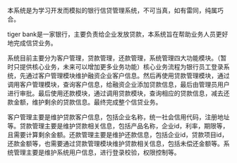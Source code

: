 本系统是为学习开发而模拟的银行信贷管理系统，不可当真，如有雷同，纯属巧合。



tiger bank是一家银行，主要负责给企业发放贷款，本系统旨在帮助业务人员更好地完成信贷业务。

系统目前主要分为客户管理，贷款管理，还款管理，系统管理四大功能模块。（暂时只提供核心业务，未来可以增加更多业务功能）核心业务流程为银行员工登录系统，先通过客户管理模块维护融资企业客户信息。然后再使用贷款管理模块，通过调用客户管理模块，查询客户信息，给融资企业添加贷款信息，最后由管理员用户进行审批。最后使用还款模块，通过调用贷款模块，查询相应的贷款信息，减去还款金额，维护剩余的贷款信息。最终完成整个信贷业务。

客户管理主要是维护贷款客户信息，包括企业名称，统一社会信用代码，注册地址等。贷款管理主要是维护贷款相关信息，包括产品名称，企业id，利率，期限等，且需要计算剩余金额。还款管理主要是维护还款信息，包括企业id，贷款项目id，还款金额等，也需要通过贷款管理模块维护贷款相关信息，包括未偿还金额等。系统管理主要是维护系统用户信息，进行登录校验，权限控制等。
